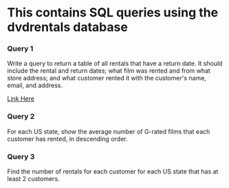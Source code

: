 # This contains SQL queries using the dvdrentals database

### Query 1

Write a query to return a table of all rentals that have a return date. It should include the rental and return dates; what film was rented and from what store address; and what customer rented it with the customer's name, email, and address.

[Link Here](https://github.com/Melmissymelissa/SQL-Queries/tree/main/DVD_Rentals_Project/SQL%20Queries/Query1)

### Query 2

For each US state, show the average number of G-rated films that each customer has rented, in descending order.

### Query 3

Find the number of rentals for each customer for each US state that has at least 2 customers.


